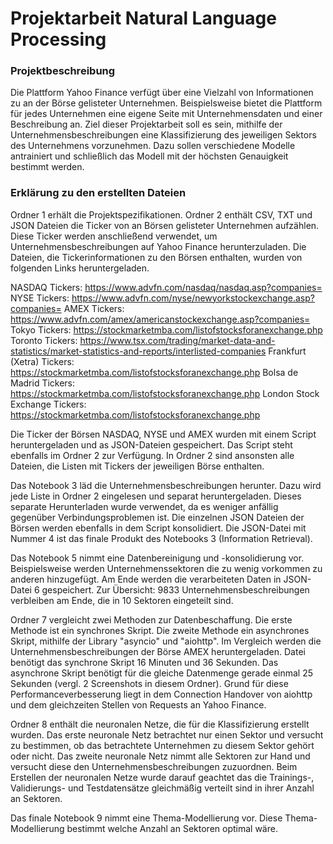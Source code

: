# Projektarbeit Natural Language Processing

### Projektbeschreibung
Die Plattform Yahoo Finance verfügt über eine Vielzahl von Informationen zu an der Börse gelisteter Unternehmen. 
Beispielsweise bietet die Plattform für jedes Unternehmen eine eigene Seite mit Unternehmensdaten und einer Beschreibung an. 
Ziel dieser Projektarbeit soll es sein, mithilfe der Unternehmensbeschreibungen eine Klassifizierung des jeweiligen Sektors des Unternehmens vorzunehmen. 
Dazu sollen verschiedene Modelle antrainiert und schließlich das Modell mit der höchsten Genauigkeit bestimmt werden.

### Erklärung zu den erstellten Dateien
Ordner 1 erhält die Projektspezifikationen. Ordner 2 enthält CSV, TXT und JSON Dateien die Ticker von an Börsen gelisteter Unternehmen aufzählen. 
Diese Ticker werden anschließend verwendet, um Unternehmensbeschreibungen auf Yahoo Finance herunterzuladen. 
Die Dateien, die Tickerinformationen zu den Börsen enthalten, wurden von folgenden Links heruntergeladen. 

NASDAQ Tickers: https://www.advfn.com/nasdaq/nasdaq.asp?companies=
NYSE Tickers: https://www.advfn.com/nyse/newyorkstockexchange.asp?companies=
AMEX Tickers: https://www.advfn.com/amex/americanstockexchange.asp?companies=
Tokyo Tickers: https://stockmarketmba.com/listofstocksforanexchange.php
Toronto Tickers: https://www.tsx.com/trading/market-data-and-statistics/market-statistics-and-reports/interlisted-companies
Frankfurt (Xetra) Tickers: https://stockmarketmba.com/listofstocksforanexchange.php
Bolsa de Madrid Tickers: https://stockmarketmba.com/listofstocksforanexchange.php
London Stock Exchange Tickers: https://stockmarketmba.com/listofstocksforanexchange.php

Die Ticker der Börsen NASDAQ, NYSE und AMEX wurden mit einem Script heruntergeladen und as JSON-Dateien gespeichert. 
Das Script steht ebenfalls im Ordner 2 zur Verfügung. In Ordner 2 sind ansonsten alle Dateien, die Listen mit Tickers der jeweiligen Börse enthalten. 


Das Notebook 3 läd die Unternehmensbeschreibungen herunter. Dazu wird jede Liste in Ordner 2 eingelesen und separat heruntergeladen. 
Dieses separate Herunterladen wurde verwendet, da es weniger anfällig gegenüber Verbindungsproblemen ist. 
Die einzelnen JSON Dateien der Börsen werden ebenfalls in dem Script konsolidiert. 
Die JSON-Datei mit Nummer 4 ist das finale Produkt des Notebooks 3 (Information Retrieval). 


Das Notebook 5 nimmt eine Datenbereinigung und -konsolidierung vor. Beispielsweise werden Unternehmenssektoren die zu wenig vorkommen zu anderen hinzugefügt. 
Am Ende werden die verarbeiteten Daten in JSON-Datei 6 gespeichert. Zur Übersicht: 9833 Unternehmensbeschreibungen verbleiben am Ende, die in 10 Sektoren eingeteilt sind. 


Ordner 7 vergleicht zwei Methoden zur Datenbeschaffung. Die erste Methode ist ein synchrones Skript. Die zweite Methode ein asynchrones Skript, mithilfe der Library "asyncio" und "aiohttp".
Im Vergleich werden die Unternehmensbeschreibungen der Börse AMEX heruntergeladen. Datei benötigt das synchrone Skript 16 Minuten und 36 Sekunden. 
Das asynchrone Skript benötigt für die gleiche Datenmenge gerade einmal 25 Sekunden (vergl. 2 Screenshots in diesem Ordner). 
Grund für diese Performanceverbesserung liegt in dem Connection Handover von aiohttp und dem gleichzeiten Stellen von Requests an Yahoo Finance. 


Ordner 8 enthält die neuronalen Netze, die für die Klassifizierung erstellt wurden. 
Das erste neuronale Netz betrachtet nur einen Sektor und versucht zu bestimmen, ob das betrachtete Unternehmen zu diesem Sektor gehört oder nicht.
Das zweite neuronale Netz nimmt alle Sektoren zur Hand und versucht diese den Unternehmensbeschreibungen zuzuordnen. 
Beim Erstellen der neuronalen Netze wurde darauf geachtet das die Trainings-, Validierungs- und Testdatensätze gleichmäßig verteilt sind in ihrer Anzahl an Sektoren. 


Das finale Notebook 9 nimmt eine Thema-Modellierung vor. Diese Thema-Modellierung bestimmt welche Anzahl an Sektoren optimal wäre.